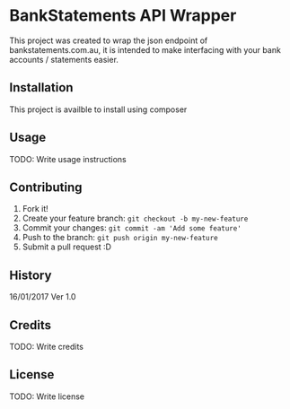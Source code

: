 # BankStatements API Wrapper

This project was created to wrap the json endpoint of bankstatements.com.au, it is intended to make interfacing with your bank accounts / statements easier.

## Installation

This project is availble to install using composer

## Usage

TODO: Write usage instructions

## Contributing

1. Fork it!
2. Create your feature branch: `git checkout -b my-new-feature`
3. Commit your changes: `git commit -am 'Add some feature'`
4. Push to the branch: `git push origin my-new-feature`
5. Submit a pull request :D

## History

16/01/2017 Ver 1.0

## Credits

TODO: Write credits

## License

TODO: Write license